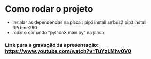 # Como rodar o projeto

- Instalar as dependencias na placa : pip3 install smbus2 pip3 install RPi.bme280
- rodar o comando "python3 main.py" na placa

### Link para a gravação da apresentação: https://www.youtube.com/watch?v=TuYzLMhv0V0 

